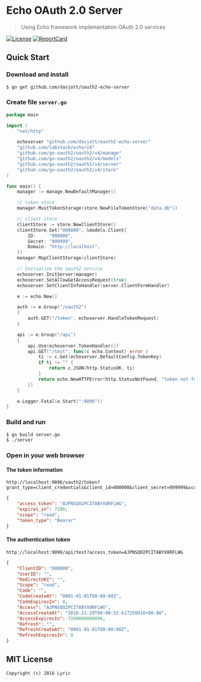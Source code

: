 # Echo OAuth 2.0 Server

> Using Echo framework implementation OAuth 2.0 services

[![License][License-Image]][License-Url] [![ReportCard][ReportCard-Image]][ReportCard-Url]

## Quick Start

### Download and install

``` bash
$ go get github.com/dasjott/oauth2-echo-server
```

### Create file `server.go`

``` go
package main

import (
	"net/http"

	echoserver "github.com/dasjott/oauth2-echo-server"
	"github.com/labstack/echo/v4"
	"github.com/go-oauth2/oauth2/v4/manage"
	"github.com/go-oauth2/oauth2/v4/models"
	"github.com/go-oauth2/oauth2/v4/server"
	"github.com/go-oauth2/oauth2/v4/store"
)

func main() {
	manager := manage.NewDefaultManager()

	// token store
	manager.MustTokenStorage(store.NewFileTokenStore("data.db"))

	// client store
	clientStore := store.NewClientStore()
	clientStore.Set("000000", &models.Client{
		ID:     "000000",
		Secret: "999999",
		Domain: "http://localhost",
	})
	manager.MapClientStorage(clientStore)

	// Initialize the oauth2 service
	echoserver.InitServer(manager)
	echoserver.SetAllowGetAccessRequest(true)
	echoserver.SetClientInfoHandler(server.ClientFormHandler)

	e := echo.New()

	auth := e.Group("/oauth2")
	{
		auth.GET("/token", echoserver.HandleTokenRequest)
	}

	api := e.Group("/api")
	{
		api.Use(echoserver.TokenHandler())
		api.GET("/test", func(c echo.Context) error {
			ti := c.Get(echoserver.DefaultConfig.TokenKey)
			if ti != "" {
				return c.JSON(http.StatusOK, ti)
			}
			return echo.NewHTTPError(http.StatusNotFound, "token not found")
		})
	}

	e.Logger.Fatal(e.Start(":9096"))
}
```

### Build and run

``` bash
$ go build server.go
$ ./server
```

### Open in your web browser

#### The token information

```
http://localhost:9096/oauth2/token?grant_type=client_credentials&client_id=000000&client_secret=999999&scope=read
```

``` json
{
    "access_token": "AJPNSQO2PCITABYX0RFLWG",
    "expires_in": 7200,
    "scope": "read",
    "token_type": "Bearer"
}
```

#### The authentication token

```
http://localhost:9096/api/test?access_token=AJPNSQO2PCITABYX0RFLWG
```

``` json
{
    "ClientID": "000000",
    "UserID": "",
    "RedirectURI": "",
    "Scope": "read",
    "Code": "",
    "CodeCreateAt": "0001-01-01T00:00:00Z",
    "CodeExpiresIn": 0,
    "Access": "AJPNSQO2PCITABYX0RFLWG",
    "AccessCreateAt": "2016-11-29T09:00:52.617250916+08:00",
    "AccessExpiresIn": 7200000000000,
    "Refresh": "",
    "RefreshCreateAt": "0001-01-01T00:00:00Z",
    "RefreshExpiresIn": 0
}
```

## MIT License

```
Copyright (c) 2016 Lyric
```

[License-Url]: http://opensource.org/licenses/MIT
[License-Image]: https://img.shields.io/npm/l/express.svg
[ReportCard-Url]: https://goreportcard.com/report/github.com/go-oauth2/gin-server
[ReportCard-Image]: https://goreportcard.com/badge/github.com/go-oauth2/gin-server
